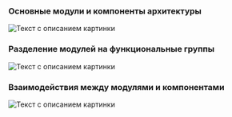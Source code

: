 
### Основные модули и компоненты архитектуры

<image src="/images/Архитектура. Логические блоки.png" alt="Текст с описанием картинки">


### Разделение модулей на функциональные группы

<image src="/images/Архитектура. Разделение модулей на функциональные группы.png" alt="Текст с описанием картинки">



### Взаимодействия между модулями и компонентами
  
<image src="/images/Архитектура. Взаимодействия межды модулями и компонентами.png" alt="Текст с описанием картинки">


